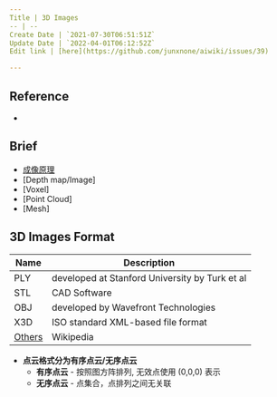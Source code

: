```yaml
---
Title | 3D Images
-- | --
Create Date | `2021-07-30T06:51:51Z`
Update Date | `2022-04-01T06:12:52Z`
Edit link | [here](https://github.com/junxnone/aiwiki/issues/39)

---
```

## Reference
- []()

## Brief
- [成像原理](./3D_Camera_成像原理)
- [Depth map/Image]
- [Voxel]
- [Point Cloud]
- [Mesh]

## 3D Images Format

Name | Description
-- | --
PLY | developed at Stanford University by Turk et al
STL | CAD Software
OBJ | developed by Wavefront Technologies
X3D | ISO standard XML-based file format
[Others](https://en.wikipedia.org/wiki/Category:Graphics_file_formats) | Wikipedia


- **点云格式分为有序点云/无序点云**
  - **有序点云** - 按照图方阵排列, 无效点使用 (0,0,0) 表示
  - **无序点云** - 点集合，点排列之间无关联




